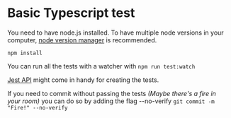# Basic Typescript test

You need to have node.js installed. To have multiple node versions in your computer, [node version manager](https://github.com/nvm-sh/nvm) is recommended.

`npm install`

You can run all the tests with a watcher with `npm run test:watch`

[Jest API](https://jestjs.io/docs/api) might come in handy for creating the tests.

If you need to commit without passing the tests *(Maybe there's a fire in your room)* you can do so by adding the flag --no-verify `git commit -m "Fire!" --no-verify`
